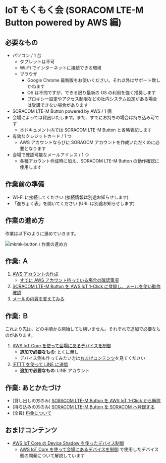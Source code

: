 # IoT もくもく会 (SORACOM LTE-M Button powered by AWS 編)

<h2 id="prepare">必要なもの</h2>

* パソコン / 1 台
    * タブレットは不可
    * Wi-Fi でインターネットに接続できる環境
    * ブラウザ
        * Google Chrome 最新版をお使いください。それ以外はサポート致しかねます
        * OS は不問ですが、できる限り最新の OS の利用を強く推奨します
        * プロキシー設定やアクセス制限などの社内システム設定がある場合は受講できない場合があります
* SORACOM LTE-M Button powered by AWS / 1 個
* 会場によっては貸出いたします。また、すでにお持ちの場合は持ち込み可です
    * 本ドキュメント内では SORACOM LTE-M Button と省略表記します
* 有効なクレジットカード / 1 つ
    * AWS アカウントならびに SORAOCM アカウントを作成いただくのに必要となります
* 会場で確認可能なメールアドレス / 1 つ
    * 各種アカウント作成時に加え、SORACOM LTE-M Button の動作確認に使用します

<h2 id="standby">作業前の準備</h2>

* Wi-Fi に接続してください (接続情報は別途お知らせします)
* 「進ちょく表」を開いてください (URL は別途お知らせします)

<h2 id="workflow">作業の進め方</h2>

作業は以下のように進めていきます。

![mkmk-button / 作業の進め方](https://docs.google.com/drawings/d/e/2PACX-1vQQcIicnB1MaVrvyJQAZLl9dX581hPE3W6VSTZlgNlwQ8I58HjYsishVw_JFjllk27ajG2ZJhfH_E9d/pub?w=607&h=453)

<h2 id="a-work">作業: Ａ</h2>

1. [AWS アカウントの作成]()
    * [すでに AWS アカウント持っている場合の確認事項]()
2. [SORACOM LTE-M Button を AWS IoT 1-Click に登録し、メールを使い動作確認]()
3. [メールの内容を変えてみる]()

<h2 id="b-work">作業: Ｂ</h2>

これより先は、どの手順から開始しても構いません。それぞれで追加で必要なものがあります。

1. [AWS IoT Core を使って会場にあるデバイスを制御]()
    * **追加で必要なもの**: とくに無し
    * デバイス側も作ってみたい方は[おまけコンテンツ](#appendix)を見てください
2. [IFTTT を使って LINE に送信]()
    * **追加で必要なもの**: LINE アカウント

<h2 id="closing">作業: あとかたづけ</h2>

* (貸し出しの方のみ) [SORACOM LTE-M Button を AWS IoT 1-Click から解除]()
* (持ち込みの方のみ) [SORACOM LTE-M Button を SORACOM へ登録する]()
* (全員) [料金について]()

<h2 id="appendix">おまけコンテンツ</h2>

* [AWS IoT Core の Device Shadow を使ったデバイス制御]()
    * [AWS IoT Core を使って会場にあるデバイスを制御]() で使用したデバイス側の開発について解説しています
